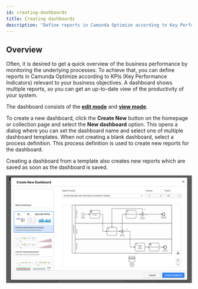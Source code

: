 ```yaml
---
id: creating-dashboards
title: Creating dashboards
description: "Define reports in Camunda Optimize according to Key Performance Indicators relevant to your business objectives."
---
```


## Overview

Often, it is desired to get a quick overview of the business performance by monitoring the underlying processes. To achieve that, you can define reports in Camunda Optimize according to KPIs (Key Performance Indicators) relevant to your business objectives. A dashboard shows multiple reports, so you can get an up-to-date view of the productivity of your system.

The dashboard consists of the [**edit mode**](./edit-mode.md) and [**view mode**](./view-mode.md).

To create a new dashboard, click the **Create New** button on the homepage or collection page and select the **New dashboard** option. This opens a dialog where you can set the dashboard name and select one of multiple dashboard templates. When not creating a blank dashboard, select a process definition. This process definition is used to create new reports for the dashboard.

Creating a dashboard from a template also creates new reports which are saved as soon as the dashboard is saved.

![create new dashboard](./img/dashboardTemplate.png)
